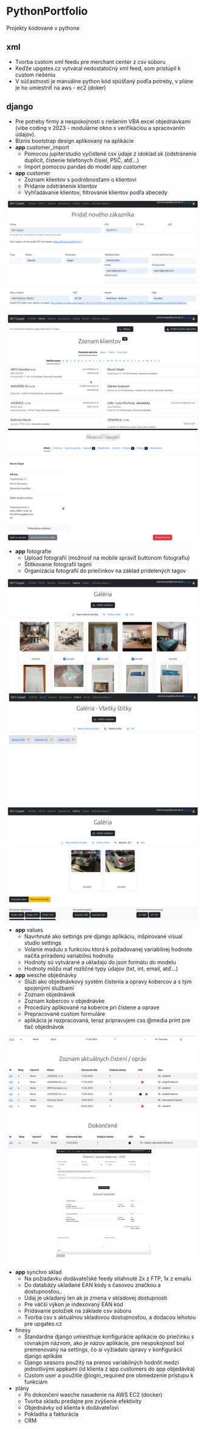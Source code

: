# PythonPortfolio
Projekty kódované v pythone

## xml

- Tvorba custom xml feedu pre merchant center z csv súboru
- Keďže upgates.cz vytváral nedostatočný xml feed, som pristúpil k custom riešeniu
- V súčastnosti je manuálne python kód spúšťaný podľa potreby, v pláne je ho umiestniť na aws - ec2 (doker)

## django

- Pre potreby firmy a nespokojnosti s riešením VBA excel objednávkami (vibe coding v 2023 - modulárne okno s verifikáciou a spracovaním údajov).
- Biznis bootstrap design aplikovaný na aplikácie
- __app__ customer_import
  - Pomocou jupiterstudio vyčistené csv údaje z idoklad.sk (odstránenie duplicít, čistenie telefónych čísiel, PSČ, atď...)
  - Import pomocou pandas do model app customer
- __app__ customer
  - Zoznam klientov s podrobnosťami o klientovi
  - Pridanie odstránenie klientov
  - Vyhľadávanie klientov, filtrovanie klientov podľa abecedy

![Screenshot](add_customer.png)
![Screenshot](all_customers.png)
![Screenshot](customer_detail.png)

- __app__ fotografie
  - Upload fotografií (možnosť na mobile spraviť buttonom fotografiu)
  - Štítkovanie fotografií tagmi
  - Organizácia fotografií do priečinkov na základ pridelených tagov

![Screenshot](gallery.png)
![Screenshot](all_tags.png)
![Screenshot](tag_folder.png)

- __app__ values
  - Navrhnuté ako settings pre django aplikáciu, inšpirované visual studio settings
  - Volanie modulu s funkciou ktorá k požadovanej variabilnej hodnote načíta priradenú variabilnú hodnotu
  - Hodnoty sú vytvárané a ukladajú do json formátu do modelu
  - Hodnoty môžu mať rozličné typy údajov (txt, int, email, atď...)
- __app__ wesche objednávky
  - Slúži ako objednávkový systém čistenia a opravy kobercov a s tým spojenými službami
  - Zoznam objednávok
  - Zoznam kobercov v objednávke
  - Procedúry aplikované na koberce pri čistene a oprave
  - Prepracované custom formuláre
  - aplikácia je rozpracovaná, teraz pripravujem css @media print pre tlač objednávok

![Screenshot](all_orders.png)
![Screenshot](order_detail.png)

- __app__ synchro sklad
  - Na požiadavku dodávateľské feedy stiahnuté 2x z FTP, 1x z emailu
  - Do databázy ukladané EAN kódy s časovou značkou a dostupnosťou,.
  - Údaj je ukladaný len ak je zmena v skladovej dostupnosti
  - Pre väčší výkon je indexovaný EAN kód
  - Pridávanie položiek na základe csv súboru
  - Tvorba csv s aktuálnou skladovou dostupnosťou, a dodacou lehotou pre upgates.cz
- finesy
  - Štandardne django umiestňuje konfigurácie aplikácie do priečinku s rovnakým názvom, ako je názov aplikácie, pre nespokojnosť bol premenovaný na settings, čo si vyžiadalo úpravy v konfigurácií django aplikáie
  - Django seasons použitý na prenos variabilných hodnôt medzi jednotlivými appkami (id klienta z app customers do app objedávka)
  - Custom user a použitie @login_required pre obmedzenie prístupu k funkciám
- plány
  - Po dokončení wasche nasadenie na AWS EC2 (docker)
  - Tvorba skladu predajne pre zvýšenie efektivity
  - Objednávky od klienta k dodávateľovi
  - Pokladňa a fakturácia
  - CRM
